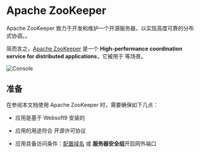 # Apache ZooKeeper

Apache ZooKeeper 致力于开发和维护一个开源服务器，以实现高度可靠的分布式协调。。  

简而言之，[Apache ZooKeeper](https://zookeeper.apache.org/) 是一个 **High-performance coordination service for distributed applications**，它被用于   等场景。   


![Console](https://libs.websoft9.com/Websoft9/DocsPicture/zh/zookeeper/zookeeper-gui-websoft9.png)


## 准备

在参阅本文档使用 Apache ZooKeeper 时，需要确保如下几点：

- 应用是基于 Websoft9 安装的

- 应用的用途符合 [](https://some_license_url) 开源许可协议

- 应用具备访问条件：[配置域名](./guide/appsetdomain) 或 **服务器安全组**开启网外端口